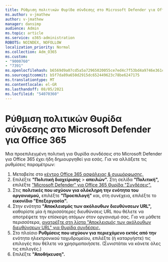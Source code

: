 ```yaml
---
title: Ρύθμιση πολιτικών Θυρίδα σύνδεσης στο Microsoft Defender για Office 365
ms.author: v-jmathew
author: v-jmathew
manager: dansimp
audience: Admin
ms.topic: article
ms.service: o365-administration
ROBOTS: NOINDEX, NOFOLLOW
localization_priority: Normal
ms.collection: Adm_O365
ms.custom:
- "9000760"
- "7391"
ms.openlocfilehash: b6569d9a07cd5a5a72965020055ce7ed4c7f53bd4a9746e361c805c8410c0cde
ms.sourcegitcommit: b5f7da89a650d2915dc652449623c78be6247175
ms.translationtype: MT
ms.contentlocale: el-GR
ms.lasthandoff: 08/05/2021
ms.locfileid: "54070360"
---
```

# <a name="set-up-safe-link-policies-in-microsoft-defender-for-office-365"></a>Ρύθμιση πολιτικών Θυρίδα σύνδεσης στο Microsoft Defender για Office 365

Μια προεπιλεγμένη πολιτική για Θυρίδα συνδέσεις στο Microsoft Defender για Office 365 έχει ήδη δημιουργηθεί για εσάς. Για να αλλάξετε τις ρυθμίσεις παραμέτρων:

1. Μεταβείτε στο [κέντρο Office 365 ασφάλειας & συμμόρφωσης.](https://go.microsoft.com/fwlink/p/?linkid=2077143)
2. Επιλέξτε **"Πολιτική διαχείρισης**  >  **απειλών".** Στη σελίδα **"Πολιτική",** επιλέξτε ["Microsoft Defender" για Office 365 Θυρίδα "Συνδέσεις".](https://go.microsoft.com/fwlink/?linkid=2101058)
3. Στις **πολιτικές που ισχύουν για ολόκληρη την ενότητα του οργανισμού,** επιλέξτε **"Προεπιλογή"** και, στη συνέχεια, επιλέξτε το **εικονίδιο "Επεξεργασία".**
4. Στην ενότητα **"Αποκλεισμός των ακόλουθων διευθύνσεων URL",** καθορίστε μία ή περισσότερες διευθύνσεις URL που θέλετε να αποτρέψετε την επίσκεψη ατόμων στον οργανισμό σας. Για να μάθετε περισσότερα, [ανατρέξτε στη λίστα "Αποκλεισμός των ακόλουθων διευθύνσεων URL" για Θυρίδα συνδέσεις.](https://go.microsoft.com/fwlink/?linkid=2092123)
5. Στο πλαίσιο **Ρυθμίσεις που ισχύουν για περιεχόμενο εκτός από την** ενότητα ηλεκτρονικού ταχυδρομείου, επιλέξτε (ή καταργήστε) τις επιλογές που θέλετε να χρησιμοποιήσετε. (Συνιστάται να κάνετε όλες τις επιλογές.)
6. Επιλέξτε **"Αποθήκευση".**
